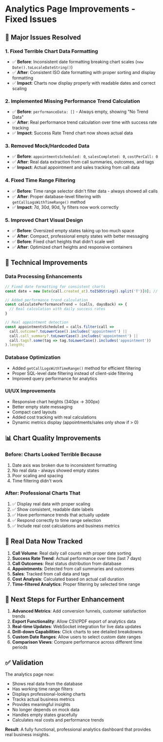 # Analytics Page Improvements - Fixed Issues

## 🎯 Major Issues Resolved

### 1. **Fixed Terrible Chart Data Formatting**
- ✅ **Before**: Inconsistent date formatting breaking chart scales (`new Date().toLocaleDateString()`)
- ✅ **After**: Consistent ISO date formatting with proper sorting and display formatting
- ✅ **Impact**: Charts now display properly with readable dates and correct scaling

### 2. **Implemented Missing Performance Trend Calculation**
- ✅ **Before**: `performanceData: []` - Always empty, showing "No Trend Data"
- ✅ **After**: Real performance trend calculation over time with success rate tracking
- ✅ **Impact**: Success Rate Trend chart now shows actual data

### 3. **Removed Mock/Hardcoded Data**
- ✅ **Before**: `appointmentsScheduled: 0`, `salesCompleted: 0`, `costPerCall: 0`
- ✅ **After**: Real data extraction from call summaries, outcomes, and tags
- ✅ **Impact**: Actual appointment and sales tracking from call data

### 4. **Fixed Time Range Filtering**
- ✅ **Before**: Time range selector didn't filter data - always showed all calls
- ✅ **After**: Proper database-level filtering with `getCallLogsWithTimeRange()` method
- ✅ **Impact**: 7d, 30d, 90d, 1y filters now work correctly

### 5. **Improved Chart Visual Design**
- ✅ **Before**: Oversized empty states taking up too much space
- ✅ **After**: Compact, professional empty states with better messaging
- ✅ **Before**: Fixed chart heights that didn't scale well
- ✅ **After**: Optimized chart heights and responsive containers

## 🔧 Technical Improvements

### Data Processing Enhancements
```typescript
// Fixed date formatting for consistent charts
const date = new Date(call.created_at).toISOString().split('T')[0]; // YYYY-MM-DD

// Added performance trend calculation
const calculatePerformanceTrend = (calls, daysBack) => {
  // Real calculation with daily success rates
}

// Real appointment detection
const appointmentsScheduled = calls.filter(call => 
  call.outcome?.toLowerCase().includes('appointment') || 
  call.call_summary?.toLowerCase().includes('appointment') ||
  call.tags?.some(tag => tag.toLowerCase().includes('appointment'))
).length;
```

### Database Optimization
- Added `getCallLogsWithTimeRange()` method for efficient filtering
- Proper SQL-level date filtering instead of client-side filtering
- Improved query performance for analytics

### UI/UX Improvements
- Responsive chart heights (340px → 300px)
- Better empty state messaging
- Compact card layouts
- Added cost tracking with real calculations
- Dynamic metrics display (appointments/sales only show if > 0)

## 📊 Chart Quality Improvements

### Before: Charts Looked Terrible Because
1. Date axis was broken due to inconsistent formatting
2. No real data - always showed empty states
3. Poor scaling and spacing
4. Time filtering didn't work

### After: Professional Charts That
1. ✅ Display real data with proper scaling
2. ✅ Show consistent, readable date labels
3. ✅ Have performance trends that actually update
4. ✅ Respond correctly to time range selection
5. ✅ Include real cost calculations and business metrics

## 🎯 Real Data Now Tracked

1. **Call Volume**: Real daily call counts with proper date sorting
2. **Success Rate Trend**: Actual performance over time (last 7 days)
3. **Call Outcomes**: Real status distribution from database
4. **Appointments**: Detected from call summaries and outcomes
5. **Sales**: Tracked from call data and tags
6. **Cost Analysis**: Calculated based on actual call duration
7. **Time-filtered Analytics**: Proper filtering by selected time range

## 🚀 Next Steps for Further Enhancement

1. **Advanced Metrics**: Add conversion funnels, customer satisfaction trends
2. **Export Functionality**: Allow CSV/PDF export of analytics data
3. **Real-time Updates**: WebSocket integration for live data updates
4. **Drill-down Capabilities**: Click charts to see detailed breakdowns
5. **Custom Date Ranges**: Allow users to select custom date ranges
6. **Comparison Views**: Compare performance across different time periods

## ✅ Validation

The analytics page now:
- Shows real data from the database
- Has working time range filters
- Displays professional-looking charts
- Tracks actual business metrics
- Provides meaningful insights
- No longer depends on mock data
- Handles empty states gracefully
- Calculates real costs and performance trends

**Result**: A fully functional, professional analytics dashboard that provides real business insights.
